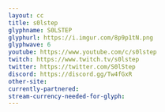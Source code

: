 ```yaml
---
layout: cc
title: s0lstep
glyphname: S0LSTEP
glyphurl: https://i.imgur.com/8p9p1tN.png
glyphwave: 6
youtube: https://www.youtube.com/c/s0lstep
twitch: https://www.twitch.tv/s0lstep
twitter: https://twitter.com/S0lStep
discord: https://discord.gg/Tw4fGxR
other-site: 
currently-partnered: 
stream-currency-needed-for-glyph: 
---
```



